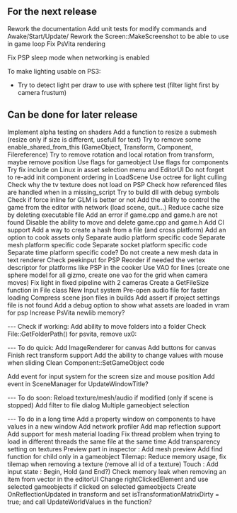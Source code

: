 ## For the next release

Rework the documentation
Add unit tests for modify commands and Awake/Start/Update/
Rework the Screen::MakeScreenshot to be able to use in game loop
Fix PsVita rendering

Fix PSP sleep mode when networking is enabled

To make lighting usable on PS3:
- Try to detect light per draw to use with sphere test (filter light first by camera frustum)

## Can be done for later release
Implement alpha testing on shaders
Add a function to resize a submesh (resize only if size is different, usefull for text)
Try to remove some enable_shared_from_this (GameObject, Transform, Component, Filereference)
Try to remove rotation and local rotation from transform, maybe remove position
Use flags for gameobject
Use flags for components
Try fix include on Linux in asset selection menu and EditorUI
Do not forget to re-add init component ordering in LoadScene
Use octree for light culling
Check why the tv texture does not load on PSP
Check how referenced files are handled when in a missing_script
Try to build dll with debug symbols
Check if force inline for GLM is better or not
Add the ability to control the game from the editor with network (load scene, quit...)
Reduce cache size by deleting executable file
Add an error if game.cpp and game.h are not found
Disable the ability to move and delete game.cpp and game.h
Add CI support
Add a way to create a hash from a file (and cross platform)
Add an option to cook assets only
Separate audio platform specific code
Separate mesh platform specific code
Separate socket platform specific code
Separate time platform specific code?
Do not create a new mesh data in text renderer
Check peekinput for PSP
Reorder if needed the vertex descriptor for platforms like PSP in the cooker
Use VAO for lines (create one sphere model for all gizmo, create one vao for the grid when camera moves)
Fix light in fixed pipeline with 2 cameras
Create a GetFileSize function in File class
New Input system
Pre-open audio file for faster loading
Compress scene json files in builds
Add assert if project settings file is not found
Add a debug option to show what assets are loaded in vram for psp
Increase PsVita newlib memory?


--- Check if working:
Add ability to move folders into a folder
Check File::GetFolderPath() for psvita, remove ux0:

--- To do quick:
Add ImageRenderer for canvas
Add buttons for canvas
Finish rect transform support
Add the ability to change values with mouse when sliding
Clean Component::SetGameObject code

Add event for input system for the screen size and mouse position
Add event in SceneManager for UpdateWindowTitle?

--- To do soon:
Reload texture/mesh/audio if modified (only if scene is stopped)
Add filter to file dialog
Multiple gameobject selection

--- To do in a long time
Add a property window on components to have values in a new window
Add network profiler
Add map reflection support
Add support for mesh material loading
Fix thread problem when trying to load in different threads the same file at the same time
Add transparency setting on textures
Preview part in inspector : Add mesh preview
Add find function for child only in a gameobject
Tilemap: Reduce memory usage, fix tilemap when removing a texture (remove all id of a texture)
Touch : Add  input state : Begin, Hold (and End?)
Check memory leak when removing an item from vector in the editorUI
Change rightClickedElement and use selected gameobjects if clicked on selected gameobjects
Create OnReflectionUpdated in transform and set isTransformationMatrixDirty = true; and call UpdateWorldValues in the function?
